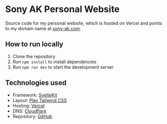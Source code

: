 # Sony AK Personal Website

Source code for my personal website, which is hosted on Vercel and points to my domain name at [sony-ak.com](https://sony-ak.com).

## How to run locally

1. Clone the repository
2. Run `npm install` to install dependencies
3. Run `npm run dev` to start the development server

## Technologies used

- Framework: [SvelteKit](https://kit.svelte.dev/)
- Layout: [Play Tailwind CSS](https://play.tailwindcss.com)
- Hosting: [Vercel](https://vercel.com/)
- DNS: [Cloudflare](https://cloudflare.com)
- Repository: [GitHub](https://github.com)
